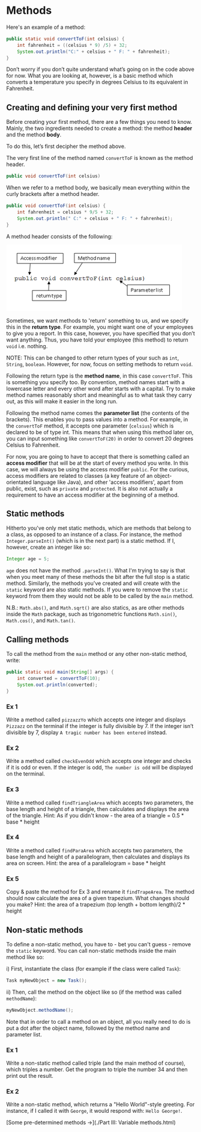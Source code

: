 Methods
===

Here's an example of a method:

```java
public static void convertToF(int celsius) {
	int fahrenheit = ((celsius * 9) /5) + 32;
	System.out.println("C:" + celsius + " F: " + fahrenheit);
}
```
	
Don’t worry if you don’t quite understand what’s going on in the code above for now. What you are looking at, however, is a basic method which converts a temperature you specify in degrees Celsius to its equivalent in Fahrenheit.  

## Creating and defining your very first method
Before creating your first method, there are a few things you need to know. Mainly, the two ingredients needed to create a method: the method **header** and the method **body**.

To do this, let’s first decipher the method above.

The very first line of the method named `convertToF` is known as the method header.

```java
public void convertToF(int celsius)
```

When we refer to a method body, we basically mean everything within the curly brackets after a method header.

```java
public void convertToF(int celsius) {
	int fahrenheit = celsius * 9/5 + 32;
	System.out.println(" C:" + celsius + " F: " + fahrenheit);
}
```

A method header consists of the following:

![An image of a method header](../../Images/Chapter-II/Defining_Methods/method_header.png)

Sometimes, we want methods to 'return' something to us, and we specify this in the **return type**. For example, you might want one of your employees to give you a report. In this case, however, you have specified that you don’t want anything. Thus, you have told your employee (this method) to return `void` i.e. nothing. 

NOTE: This can be changed to other return types of your such as `int`, `String`, `boolean`. However, for now, focus on setting methods to return `void`. 

Following the return type is the **method name**, in this case `convertToF`. This is something you specify too. By convention, method names start with a lowercase letter and every other word after starts with a capital. Try to make method names reasonably short and meaningful as to what task they carry out, as this will make it easier in the long run.

Following the method name comes the **parameter list** (the contents of the brackets). This enables you to pass values into a method. For example, in the `convertToF` method, it accepts one parameter (`celsius`) which is declared to be of type int. This means that when using this method later on, you can input something like `convertToF(20)` in order to convert 20 degrees Celsius to Fahrenheit.

For now, you are going to have to accept that there is something called an **access modifier** that will be at the start of every method you write. In this case, we will always be using the access modifier `public`. For the curious, access modifiers are related to classes (a key feature of an object-orientated language like Java), and other 'access modifiers', apart from public, exist, such as `private` and `protected`. It is also not actually a requirement to have an access modifier at the beginning of a method. 

## Static methods
Hitherto you've only met static methods, which are methods that belong to a class, as opposed to an instance of a class. For instance, the method `Integer.parseInt()` (which is in the next part) is a static method. If I, however, create an integer like so:

```java
Integer age = 5;
```

`age` does not have the method `.parseInt()`. What I'm trying to say is that when you meet many of these methods the bit after the full stop is a static method. Similarly, the methods you've created and will create with the `static` keyword are also static methods. If you were to remove the `static` keyword from them they would not be able to be called by the `main` method.

N.B.: `Math.abs()`, and `Math.sqrt()` are also statics, as are other methods inside the `Math` package, such as trigonometric functions `Math.sin()`, `Math.cos()`, and `Math.tan()`.

## Calling methods
To call the method from the `main` method or any other non-static method, write:

```java
public static void main(String[] args) {
	int converted = convertToF(10);
	System.out.println(converted);
}
```

### Ex 1
Write a method called `pizzazzYo` which accepts one integer and displays `Pizzazz` on the terminal if the integer is fully divisible by 7. If the integer isn’t divisible by 7, display `A tragic number has been entered` instead.

### Ex 2
Write a method called `checkEvenOdd` which accepts one integer and checks if it is odd or even. If the integer is odd, `The number is odd` will be displayed on the terminal. 

### Ex 3
Write a method called `findTriangleArea` which accepts two parameters, the base length and height of a triangle, then calculates and displays the area of the triangle.
Hint: As if you didn't know - the area of a triangle = 0.5 * base * height

### Ex 4
Write a method called `findParaArea` which accepts two parameters, the base length and height of a parallelogram, then calculates and displays its area on screen.
Hint: the area of a parallelogram = base * height 

### Ex 5
Copy & paste the method for Ex 3 and rename it `findTrapeArea`. The method should now calculate the area of a given trapezium. What changes should you make?
Hint: the area of a trapezium (top length + bottom length)/2 * height

## Non-static methods
To define a non-static method, you have to - bet you can't guess - remove the `static` keyword. You can call non-static methods inside the main method like so:

i) First, instantiate the class (for example if the class were called `Task`):

```java
Task myNewObject = new Task();
```

ii) Then, call the method on the object like so (if the method was called `methodName`):

```java
myNewObject.methodName();
```

Note that in order to call a method on an object, all you really need to do is put a dot after the object name, followed by the method name and parameter list. 

### Ex 1
Write a non-static method called triple (and the main method of course), which triples a number.  Get the program to triple the number 34 and then print out the result.

### Ex 2
Write a non-static method, which returns a "Hello World"-style greeting. For instance, if I called it with `George`, it would respond with: `Hello George!`.

[Some pre-determined methods &rarr;](./Part III: Variable methods.html)

